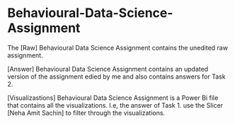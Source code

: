 # Behavioural-Data-Science-Assignment
The [Raw] Behavioural Data Science Assignment contains the unedited raw assignment.

[Answer] Behavioural Data Science Assignment contains an updated version of the assignment edied by me and also contains answers for Task 2.

[Visualizastions] Behavioural Data Science Assignment is a Power Bi file that contains all the visualizations. I.e, the answer of Task 1.
use the Slicer [Neha Amit Sachin] to filter through the visualizations.
